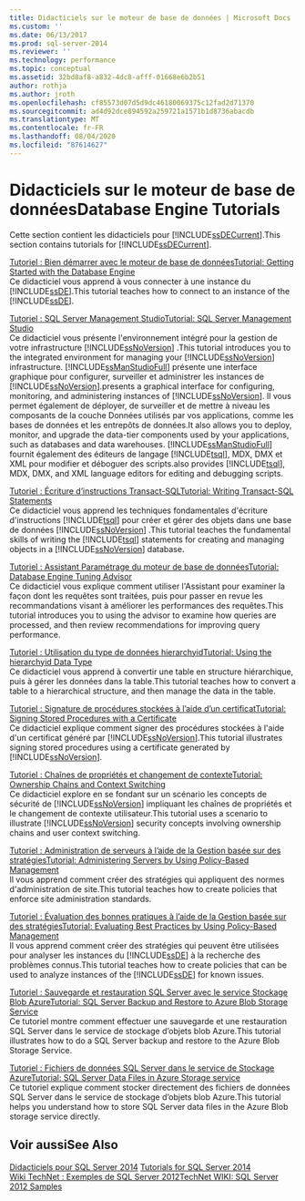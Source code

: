 ```yaml
---
title: Didacticiels sur le moteur de base de données | Microsoft Docs
ms.custom: ''
ms.date: 06/13/2017
ms.prod: sql-server-2014
ms.reviewer: ''
ms.technology: performance
ms.topic: conceptual
ms.assetid: 32bd8af8-a832-4dc8-afff-01668e6b2b51
author: rothja
ms.author: jroth
ms.openlocfilehash: cf85573d07d5d9dc46180069375c12fad2d71370
ms.sourcegitcommit: ad4d92dce894592a259721a1571b1d8736abacdb
ms.translationtype: MT
ms.contentlocale: fr-FR
ms.lasthandoff: 08/04/2020
ms.locfileid: "87614627"
---
```

# <a name="database-engine-tutorials"></a><span data-ttu-id="c6d04-102">Didacticiels sur le moteur de base de données</span><span class="sxs-lookup"><span data-stu-id="c6d04-102">Database Engine Tutorials</span></span>
  <span data-ttu-id="c6d04-103">Cette section contient les didacticiels pour [!INCLUDE[ssDECurrent](../includes/ssdecurrent-md.md)].</span><span class="sxs-lookup"><span data-stu-id="c6d04-103">This section contains tutorials for [!INCLUDE[ssDECurrent](../includes/ssdecurrent-md.md)].</span></span>  
  
 [<span data-ttu-id="c6d04-104">Tutoriel : Bien démarrer avec le moteur de base de données</span><span class="sxs-lookup"><span data-stu-id="c6d04-104">Tutorial: Getting Started with the Database Engine</span></span>](tutorial-getting-started-with-the-database-engine.md)  
 <span data-ttu-id="c6d04-105">Ce didacticiel vous apprend à vous connecter à une instance du [!INCLUDE[ssDE](../includes/ssde-md.md)].</span><span class="sxs-lookup"><span data-stu-id="c6d04-105">This tutorial teaches how to connect to an instance of the [!INCLUDE[ssDE](../includes/ssde-md.md)].</span></span>  
  
 [<span data-ttu-id="c6d04-106">Tutoriel : SQL Server Management Studio</span><span class="sxs-lookup"><span data-stu-id="c6d04-106">Tutorial: SQL Server Management Studio</span></span>](../ssms/tutorials/tutorial-sql-server-management-studio.md)  
 <span data-ttu-id="c6d04-107">Ce didacticiel vous présente l'environnement intégré pour la gestion de votre infrastructure [!INCLUDE[ssNoVersion](../includes/ssnoversion-md.md)] .</span><span class="sxs-lookup"><span data-stu-id="c6d04-107">This tutorial introduces you to the integrated environment for managing your [!INCLUDE[ssNoVersion](../includes/ssnoversion-md.md)] infrastructure.</span></span> [!INCLUDE[ssManStudioFull](../includes/ssmanstudiofull-md.md)] <span data-ttu-id="c6d04-108">présente une interface graphique pour configurer, surveiller et administrer les instances de [!INCLUDE[ssNoVersion](../includes/ssnoversion-md.md)].</span><span class="sxs-lookup"><span data-stu-id="c6d04-108">presents a graphical interface for configuring, monitoring, and administering instances of [!INCLUDE[ssNoVersion](../includes/ssnoversion-md.md)].</span></span> <span data-ttu-id="c6d04-109">Il vous permet également de déployer, de surveiller et de mettre à niveau les composants de la couche Données utilisés par vos applications, comme les bases de données et les entrepôts de données.</span><span class="sxs-lookup"><span data-stu-id="c6d04-109">It also allows you to deploy, monitor, and upgrade the data-tier components used by your applications, such as databases and data warehouses.</span></span> [!INCLUDE[ssManStudioFull](../includes/ssmanstudiofull-md.md)] <span data-ttu-id="c6d04-110">fournit également des éditeurs de langage [!INCLUDE[tsql](../includes/tsql-md.md)], MDX, DMX et XML pour modifier et déboguer des scripts.</span><span class="sxs-lookup"><span data-stu-id="c6d04-110">also provides [!INCLUDE[tsql](../includes/tsql-md.md)], MDX, DMX, and XML language editors for editing and debugging scripts.</span></span>  
  
 [<span data-ttu-id="c6d04-111">Tutoriel : Écriture d’instructions Transact-SQL</span><span class="sxs-lookup"><span data-stu-id="c6d04-111">Tutorial: Writing Transact-SQL Statements</span></span>](../t-sql/tutorial-writing-transact-sql-statements.md)  
 <span data-ttu-id="c6d04-112">Ce didacticiel vous apprend les techniques fondamentales d'écriture d'instructions [!INCLUDE[tsql](../includes/tsql-md.md)] pour créer et gérer des objets dans une base de données [!INCLUDE[ssNoVersion](../includes/ssnoversion-md.md)] .</span><span class="sxs-lookup"><span data-stu-id="c6d04-112">This tutorial teaches the fundamental skills of writing the [!INCLUDE[tsql](../includes/tsql-md.md)] statements for creating and managing objects in a [!INCLUDE[ssNoVersion](../includes/ssnoversion-md.md)] database.</span></span>  
  
 [<span data-ttu-id="c6d04-113">Tutoriel : Assistant Paramétrage du moteur de base de données</span><span class="sxs-lookup"><span data-stu-id="c6d04-113">Tutorial: Database Engine Tuning Advisor</span></span>](../tools/dta/tutorial-database-engine-tuning-advisor.md)  
 <span data-ttu-id="c6d04-114">Ce didacticiel vous explique comment utiliser l'Assistant pour examiner la façon dont les requêtes sont traitées, puis pour passer en revue les recommandations visant à améliorer les performances des requêtes.</span><span class="sxs-lookup"><span data-stu-id="c6d04-114">This tutorial introduces you to using the advisor to examine how queries are processed, and then review recommendations for improving query performance.</span></span>  
  
 [<span data-ttu-id="c6d04-115">Tutoriel : Utilisation du type de données hierarchyid</span><span class="sxs-lookup"><span data-stu-id="c6d04-115">Tutorial: Using the hierarchyid Data Type</span></span>](tables/tutorial-using-the-hierarchyid-data-type.md)  
 <span data-ttu-id="c6d04-116">Ce didacticiel vous apprend à convertir une table en structure hiérarchique, puis à gérer les données dans la table.</span><span class="sxs-lookup"><span data-stu-id="c6d04-116">This tutorial teaches how to convert a table to a hierarchical structure, and then manage the data in the table.</span></span>  
  
 [<span data-ttu-id="c6d04-117">Tutoriel : Signature de procédures stockées à l’aide d’un certificat</span><span class="sxs-lookup"><span data-stu-id="c6d04-117">Tutorial: Signing Stored Procedures with a Certificate</span></span>](tutorial-signing-stored-procedures-with-a-certificate.md)  
 <span data-ttu-id="c6d04-118">Ce didacticiel explique comment signer des procédures stockées à l'aide d'un certificat généré par [!INCLUDE[ssNoVersion](../includes/ssnoversion-md.md)].</span><span class="sxs-lookup"><span data-stu-id="c6d04-118">This tutorial illustrates signing stored procedures using a certificate generated by [!INCLUDE[ssNoVersion](../includes/ssnoversion-md.md)].</span></span>  
  
 [<span data-ttu-id="c6d04-119">Tutoriel : Chaînes de propriétés et changement de contexte</span><span class="sxs-lookup"><span data-stu-id="c6d04-119">Tutorial: Ownership Chains and Context Switching</span></span>](tutorial-ownership-chains-and-context-switching.md)  
 <span data-ttu-id="c6d04-120">Ce didacticiel explore en se fondant sur un scénario les concepts de sécurité de [!INCLUDE[ssNoVersion](../includes/ssnoversion-md.md)] impliquant les chaînes de propriétés et le changement de contexte utilisateur.</span><span class="sxs-lookup"><span data-stu-id="c6d04-120">This tutorial uses a scenario to illustrate [!INCLUDE[ssNoVersion](../includes/ssnoversion-md.md)] security concepts involving ownership chains and user context switching.</span></span>  
  
 [<span data-ttu-id="c6d04-121">Tutoriel : Administration de serveurs à l’aide de la Gestion basée sur des stratégies</span><span class="sxs-lookup"><span data-stu-id="c6d04-121">Tutorial: Administering Servers by Using Policy-Based Management</span></span>](policy-based-management/tutorial-administering-servers-by-using-policy-based-management.md)  
 <span data-ttu-id="c6d04-122">Il vous apprend comment créer des stratégies qui appliquent des normes d'administration de site.</span><span class="sxs-lookup"><span data-stu-id="c6d04-122">This tutorial teaches how to create policies that enforce site administration standards.</span></span>  
  
 [<span data-ttu-id="c6d04-123">Tutoriel : Évaluation des bonnes pratiques à l’aide de la Gestion basée sur des stratégies</span><span class="sxs-lookup"><span data-stu-id="c6d04-123">Tutorial: Evaluating Best Practices by Using Policy-Based Management</span></span>](../tutorials/tutorial-evaluating-best-practices-by-using-policy-based-management.md)  
 <span data-ttu-id="c6d04-124">Il vous apprend comment créer des stratégies qui peuvent être utilisées pour analyser les instances du [!INCLUDE[ssDE](../includes/ssde-md.md)] à la recherche des problèmes connus.</span><span class="sxs-lookup"><span data-stu-id="c6d04-124">This tutorial teaches how to create policies that can be used to analyze instances of the [!INCLUDE[ssDE](../includes/ssde-md.md)] for known issues.</span></span>  
  
 [<span data-ttu-id="c6d04-125">Tutoriel : Sauvegarde et restauration SQL Server avec le service Stockage Blob Azure</span><span class="sxs-lookup"><span data-stu-id="c6d04-125">Tutorial: SQL Server Backup and Restore to Azure Blob Storage Service</span></span>](tutorial-sql-server-backup-and-restore-to-azure-blob-storage-service.md)  
 <span data-ttu-id="c6d04-126">Ce tutoriel montre comment effectuer une sauvegarde et une restauration SQL Server dans le service de stockage d’objets blob Azure.</span><span class="sxs-lookup"><span data-stu-id="c6d04-126">This tutorial illustrates how to do a SQL Server backup and restore to the Azure Blob Storage Service.</span></span>  
  
 [<span data-ttu-id="c6d04-127">Tutoriel : Fichiers de données SQL Server dans le service de Stockage Azure</span><span class="sxs-lookup"><span data-stu-id="c6d04-127">Tutorial: SQL Server Data Files in Azure Storage service</span></span>](tutorial-use-azure-blob-storage-service-with-sql-server-2016.md)  
 <span data-ttu-id="c6d04-128">Ce tutoriel explique comment stocker directement des fichiers de données SQL Server dans le service de stockage d’objets blob Azure.</span><span class="sxs-lookup"><span data-stu-id="c6d04-128">This tutorial helps you understand how to store SQL Server data files in the Azure Blob storage service directly.</span></span>  
  
## <a name="see-also"></a><span data-ttu-id="c6d04-129">Voir aussi</span><span class="sxs-lookup"><span data-stu-id="c6d04-129">See Also</span></span>  
 <span data-ttu-id="c6d04-130">[Didacticiels pour SQL Server 2014](../tutorials/tutorials-for-sql-server-2014.md) </span><span class="sxs-lookup"><span data-stu-id="c6d04-130">[Tutorials for SQL Server 2014](../tutorials/tutorials-for-sql-server-2014.md) </span></span>  
 [<span data-ttu-id="c6d04-131">Wiki TechNet : Exemples de SQL Server 2012</span><span class="sxs-lookup"><span data-stu-id="c6d04-131">TechNet WIKI: SQL Server 2012 Samples</span></span>](https://go.microsoft.com/fwlink/?linkID=220734)  
  
  
